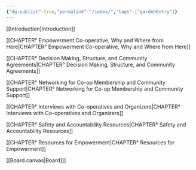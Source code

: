 ```yaml
---
{"dg-publish":true,"permalink":"/index/","tags":["gardenEntry"]}
---
```




[[Introduction\|Introduction]]

[[CHAPTER° Empowerment Co-operative, Why and Where from Here\|CHAPTER° Empowerment Co-operative, Why and Where from Here]]

[[CHAPTER° Decision Making, Structure, and Community Agreements\|CHAPTER° Decision Making, Structure, and Community Agreements]]

[[CHAPTER° Networking for Co-op Membership and Community Support\|CHAPTER° Networking for Co-op Membership and Community Support]]

[[CHAPTER° Interviews with Co-operatives and Organizers\|CHAPTER° Interviews with Co-operatives and Organizers]]

[[CHAPTER° Safety and Accountability Resources\|CHAPTER° Safety and Accountability Resources]]

[[CHAPTER° Resources for Empowerment\|CHAPTER° Resources for Empowerment]]

[[Board.canvas|Board]]]
